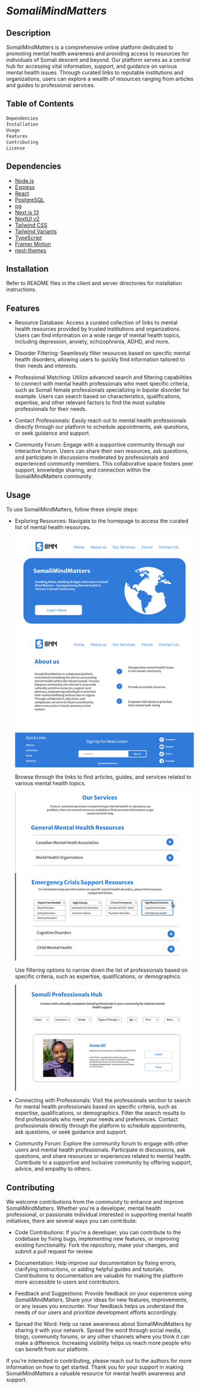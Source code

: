 # _SomaliMindMatters_

## Description

SomaliMindMatters is a comprehensive online platform dedicated to promoting mental health awareness and providing access to resources for individuals of Somali descent and beyond. Our platform serves as a central hub for accessing vital information, support, and guidance on various mental health issues. Through curated links to reputable institutions and organizations, users can explore a wealth of resources ranging from articles and guides to professional services.

## Table of Contents

    Dependencies
    Installation
    Usage
    Features
    Contributing
    License

## Dependencies

- [Node.js](https://nodejs.org/en/)
- [Express](https://expressjs.com/)
- [React](https://reactjs.org/)
- [PostgreSQL](https://www.postgresql.org/)
- [pg](https://www.npmjs.com/package/pg)
- [Next.js 13](https://nextjs.org/docs/getting-started)
- [NextUI v2](https://nextui.org/)
- [Tailwind CSS](https://tailwindcss.com/)
- [Tailwind Variants](https://tailwind-variants.org)
- [TypeScript](https://www.typescriptlang.org/)
- [Framer Motion](https://www.framer.com/motion/)
- [next-themes](https://github.com/pacocoursey/next-themes)

## Installation

Refer to README files in the client and server directories for installation instructions.

## Features

- Resource Database: Access a curated collection of links to mental health resources provided by trusted institutions and organizations. Users can find information on a wide range of mental health topics, including depression, anxiety, schizophrenia, ADHD, and more.

- Disorder Filtering: Seamlessly filter resources based on specific mental health disorders, allowing users to quickly find information tailored to their needs and interests.

- Professional Matching: Utilize advanced search and filtering capabilities to connect with mental health professionals who meet specific criteria, such as Somali female professionals specializing in bipolar disorder for example. Users can search based on characteristics, qualifications, expertise, and other relevant factors to find the most suitable professionals for their needs.

- Contact Professionals: Easily reach out to mental health professionals directly through our platform to schedule appointments, ask questions, or seek guidance and support.

- Community Forum: Engage with a supportive community through our interactive forum. Users can share their own resources, ask questions, and participate in discussions moderated by professionals and experienced community members. This collaborative space fosters peer support, knowledge sharing, and connection within the SomaliMindMatters community.

## Usage

To use SomaliMindMatters, follow these simple steps:

- Exploring Resources:
  Navigate to the homepage to access the curated list of mental health resources.

  ![Home Page](https://github.com/mary-a1/2024-hackathon-team-2/blob/readme/Screenshots/Home.png)
  ![About Us](https://github.com/mary-a1/2024-hackathon-team-2/blob/readme/Screenshots/AboutUs.png)

  Browse through the links to find articles, guides, and services related to various mental health topics.

  ![Our Services](https://github.com/mary-a1/2024-hackathon-team-2/blob/readme/Screenshots/OurServices1.png)
  ![Our Services Cont'd](https://github.com/mary-a1/2024-hackathon-team-2/blob/readme/Screenshots/OurServices2.png)

  Use filtering options to narrow down the list of professionals based on specific criteria, such as expertise, qualifications, or demographics.

  ![Somali Professionals Hub](https://github.com/mary-a1/2024-hackathon-team-2/blob/readme/Screenshots/ProfessionalsHub.png)

- Connecting with Professionals:
  Visit the professionals section to search for mental health professionals based on specific criteria, such as expertise, qualifications, or demographics.
  Filter the search results to find professionals who meet your needs and preferences.
  Contact professionals directly through the platform to schedule appointments, ask questions, or seek guidance and support.

- Community Forum:
  Explore the community forum to engage with other users and mental health professionals.
  Participate in discussions, ask questions, and share resources or experiences related to mental health.
  Contribute to a supportive and inclusive community by offering support, advice, and empathy to others.

## Contributing

We welcome contributions from the community to enhance and improve SomaliMindMatters. Whether you're a developer, mental health professional, or passionate individual interested in supporting mental health initiatives, there are several ways you can contribute:

- Code Contributions: If you're a developer, you can contribute to the codebase by fixing bugs, implementing new features, or improving existing functionality. Fork the repository, make your changes, and submit a pull request for review.

- Documentation: Help improve our documentation by fixing errors, clarifying instructions, or adding helpful guides and tutorials. Contributions to documentation are valuable for making the platform more accessible to users and contributors.

- Feedback and Suggestions: Provide feedback on your experience using SomaliMindMatters. Share your ideas for new features, improvements, or any issues you encounter. Your feedback helps us understand the needs of our users and prioritize development efforts accordingly.

- Spread the Word: Help us raise awareness about SomaliMindMatters by sharing it with your network. Spread the word through social media, blogs, community forums, or any other channels where you think it can make a difference. Increasing visibility helps us reach more people who can benefit from our platform.

If you're interested in contributing, please reach out to the authors for more information on how to get started. Thank you for your support in making SomaliMindMatters a valuable resource for mental health awareness and support.
